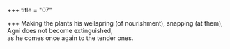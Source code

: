+++
title = "07"

+++
Making the plants his wellspring (of nourishment), snapping (at them),  Agni does not become extinguished,  
as he comes once again to the tender ones.  